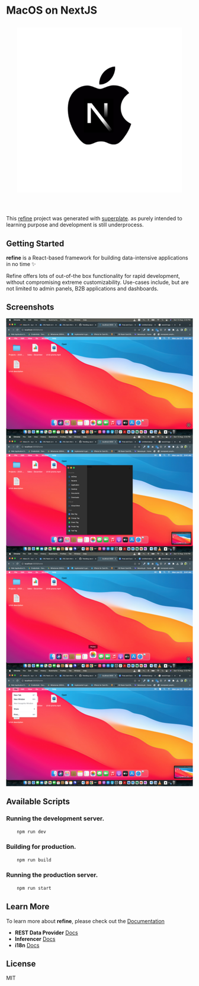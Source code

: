 # MacOS on NextJS

<div align="center" style="margin: 30px;">
    <a href="#">
    <img src="./public//images/logo.png"  align="center" />
    </a>
</div>
<br/>

This [refine](https://github.com/pankod/refine) project was generated with [superplate](https://github.com/pankod/refine). as purely intended to learning purpose and development is still underprocess.

## Getting Started

**refine** is a React-based framework for building data-intensive applications in no time ✨

Refine offers lots of out-of-the box functionality for rapid development, without compromising extreme customizability. Use-cases include, but are not limited to admin panels, B2B applications and dashboards.

## Screenshots

<img src="./public/images/screenshots/Screenshot 2023-08-13 at 2.33.27 PM.png"  align="center" />
<img src="./public/images/screenshots/Screenshot 2023-08-13 at 2.33.33 PM.png"  align="center" />
<img src="./public/images/screenshots/Screenshot 2023-08-13 at 2.33.44 PM.png"  align="center" />
<img src="./public/images/screenshots/Screenshot 2023-08-13 at 2.33.51 PM.png"  align="center" />

## Available Scripts

### Running the development server.

```bash
    npm run dev
```

### Building for production.

```bash
    npm run build
```

### Running the production server.

```bash
    npm run start
```

## Learn More

To learn more about **refine**, please check out the [Documentation](https://refine.dev/docs)

- **REST Data Provider** [Docs](https://refine.dev/docs/core/providers/data-provider/#overview)
- **Inferencer** [Docs](https://refine.dev/docs/packages/documentation/inferencer)
- **i18n** [Docs](https://refine.dev/docs/core/providers/i18n-provider/)

## License

MIT
